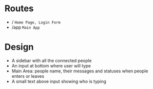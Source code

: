# Routes
- / `Home Page, Login Form`
- /app `Main App`

# Design
- A sidebar with all the connected people
- An input at bottom where user will type
- Main Area: people name, their messages and statuses when people enters or leaves
- A small text above input showing who is typing
